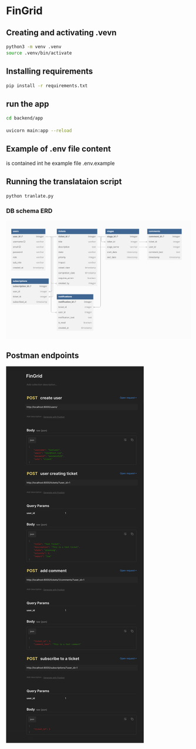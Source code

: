 # FinGrid

## Creating and activating .vevn

```bash
python3 -m venv .venv
source .venv/bin/activate
```

## Installing requirements

```bash
pip install -r requirements.txt
```

## run the app

```bash
cd backend/app

uvicorn main:app --reload
```

## Example of .env file content

is contained int he example file .env.example

## Running the translataion script

```bash
python tranlate.py
```

### DB schema ERD

![erd](./images/erd.png)

## Postman endpoints

![alt text](./images/endpoints.png)
